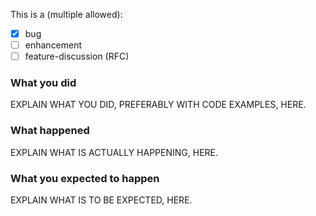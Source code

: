 This is a (multiple allowed):

* [x] bug
* [ ] enhancement
* [ ] feature-discussion (RFC)

### What you did
EXPLAIN WHAT YOU DID, PREFERABLY WITH CODE EXAMPLES, HERE.

### What happened
EXPLAIN WHAT IS ACTUALLY HAPPENING, HERE.

### What you expected to happen
EXPLAIN WHAT IS TO BE EXPECTED, HERE.
